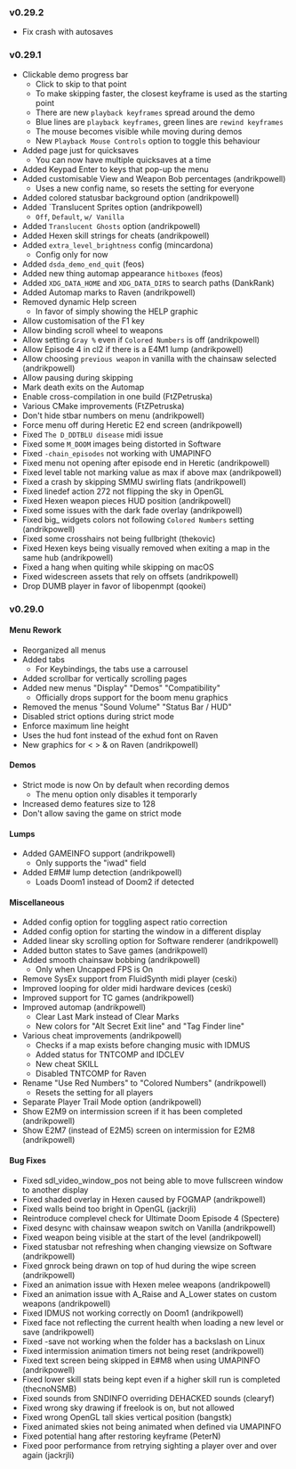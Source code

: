 ### v0.29.2
- Fix crash with autosaves

### v0.29.1
- Clickable demo progress bar
  - Click to skip to that point
  - To make skipping faster, the closest keyframe is used as the starting point
  - There are new `playback keyframes` spread around the demo
  - Blue lines are `playback keyframes`, green lines are `rewind keyframes`
  - The mouse becomes visible while moving during demos
  - New `Playback Mouse Controls` option to toggle this behaviour
- Added page just for quicksaves
  - You can now have multiple quicksaves at a time
- Added Keypad Enter to keys that pop-up the menu
- Added customisable View and Weapon Bob percentages (andrikpowell)
  - Uses a new config name, so resets the setting for everyone
- Added colored statusbar background option (andrikpowell)
- Added `Translucent Sprites option (andrikpowell)
  - `Off`, `Default`, `w/ Vanilla`
- Added `Translucent Ghosts` option (andrikpowell)
- Added Hexen skill strings for cheats (andrikpowell)
- Added `extra_level_brightness` config (mincardona)
  - Config only for now
- Added `dsda_demo_end_quit` (feos)
- Added new thing automap appearance `hitboxes` (feos)
- Added `XDG_DATA_HOME` and `XDG_DATA_DIRS` to search paths (DankRank)
- Added Automap marks to Raven (andrikpowell)
- Removed dynamic Help screen
  - In favor of simply showing the HELP graphic
- Allow customisation of the F1 key
- Allow binding scroll wheel to weapons
- Allow setting `Gray %` even if `Colored Numbers` is off (andrikpowell)
- Allow Episode 4 in cl2 if there is a E4M1 lump (andrikpowell)
- Allow choosing `previous weapon` in vanilla with the chainsaw selected (andrikpowell)
- Allow pausing during skipping
- Mark death exits on the Automap
- Enable cross-compilation in one build (FtZPetruska)
- Various CMake improvements (FtZPetruska)
- Don't hide stbar numbers on menu (andrikpowell)
- Force menu off during Heretic E2 end screen (andrikpowell)
- Fixed `The D_DDTBLU disease` midi issue
- Fixed some `M_DOOM` images being distorted in Software
- Fixed `-chain_episodes` not working with UMAPINFO
- Fixed menu not opening after episode end in Heretic (andrikpowell)
- Fixed level table not marking value as max if above max (andrikpowell)
- Fixed a crash by skipping SMMU swirling flats (andrikpowell)
- Fixed linedef action 272 not flipping the sky in OpenGL
- Fixed Hexen weapon pieces HUD position (andrikpowell)
- Fixed some issues with the dark fade overlay (andrikpowell)
- Fixed big_ widgets colors not following `Colored Numbers` setting (andrikpowell)
- Fixed some crosshairs not being fullbright (thekovic)
- Fixed Hexen keys being visually removed when exiting a map in the same hub (andrikpowell)
- Fixed a hang when quiting while skipping on macOS
- Fixed widescreen assets that rely on offsets (andrikpowell)
- Drop DUMB player in favor of libopenmpt (qookei)

### v0.29.0

#### Menu Rework
- Reorganized all menus
- Added tabs
  - For Keybindings, the tabs use a carrousel
- Added scrollbar for vertically scrolling pages
- Added new menus "Display" "Demos" "Compatibility"
  - Officially drops support for the boom menu graphics
- Removed the menus "Sound Volume" "Status Bar / HUD"
- Disabled strict options during strict mode
- Enforce maximum line height
- Uses the hud font instead of the exhud font on Raven
- New graphics for < > & on Raven (andrikpowell)

#### Demos
- Strict mode is now On by default when recording demos
  - The menu option only disables it temporarly
- Increased demo features size to 128
- Don't allow saving the game on strict mode

#### Lumps
- Added GAMEINFO support (andrikpowell)
  - Only supports the "iwad" field
- Added E#M# lump detection (andrikpowell)
  - Loads Doom1 instead of Doom2 if detected

#### Miscellaneous
- Added config option for toggling aspect ratio correction
- Added config option for starting the window in a different display
- Added linear sky scrolling option for Software renderer (andrikpowell)
- Added button states to Save games (andrikpowell)
- Added smooth chainsaw bobbing (andrikpowell)
  - Only when Uncapped FPS is On
- Remove SysEx support from FluidSynth midi player (ceski)
- Improved looping for older midi hardware devices (ceski)
- Improved support for TC games (andrikpowell)
- Improved automap (andrikpowell)
  - Clear Last Mark instead of Clear Marks
  - New colors for "Alt Secret Exit line" and "Tag Finder line"
- Various cheat improvements (andrikpowell)
  - Checks if a map exists before changing music with IDMUS
  - Added status for TNTCOMP and IDCLEV
  - New cheat SKILL
  - Disabled TNTCOMP for Raven
- Rename "Use Red Numbers" to "Colored Numbers" (andrikpowell)
  - Resets the setting for all players
- Separate Player Trail Mode option (andrikpowell)
- Show E2M9 on intermission screen if it has been completed (andrikpowell)
- Show E2M7 (instead of E2M5) screen on intermission for E2M8 (andrikpowell)

#### Bug Fixes
- Fixed sdl_video_window_pos not being able to move fullscreen window to another display
- Fixed shaded overlay in Hexen caused by FOGMAP (andrikpowell)
- Fixed walls beind too bright in OpenGL (jackrjli)
- Reintroduce complevel check for Ultimate Doom Episode 4 (Spectere)
- Fixed desync with chainsaw weapon switch on Vanilla (andrikpowell)
- Fixed weapon being visible at the start of the level (andrikpowell)
- Fixed statusbar not refreshing when changing viewsize on Software (andrikpowell)
- Fixed gnrock being drawn on top of hud during the wipe screen (andrikpowell)
- Fixed an animation issue with Hexen melee weapons (andrikpowell)
- Fixed an animation issue with A_Raise and A_Lower states on custom weapons (andrikpowell)
- Fixed IDMUS not working correctly on Doom1 (andrikpowell)
- Fixed face not reflecting the current health when loading a new level or save (andrikpowell)
- Fixed -save not working when the folder has a backslash on Linux
- Fixed intermission animation timers not being reset (andrikpowell)
- Fixed text screen being skipped in E#M8 when using UMAPINFO (andrikpowell)
- Fixed lower skill stats being kept even if a higher skill run is completed (thecnoNSMB)
- Fixed sounds from SNDINFO overriding DEHACKED sounds (clearyf)
- Fixed wrong sky drawing if freelook is on, but not allowed
- Fixed wrong OpenGL tall skies vertical position (bangstk)
- Fixed animated skies not being animated when defined via UMAPINFO
- Fixed potential hang after restoring keyframe (PeterN)
- Fixed poor performance from retrying sighting a player over and over again (jackrjli)
